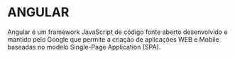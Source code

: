 # ANGULAR
Angular é um framework JavaScript de código fonte aberto desenvolvido e mantido pelo Google que permite a criação de aplicações WEB e Mobile baseadas no modelo Single-Page Application (SPA).
